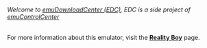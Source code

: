 ###### Welcome to [emuDownloadCenter (EDC)](https://github.com/PhoenixInteractiveNL/emuDownloadCenter/wiki/), EDC is a side project of [emuControlCenter](https://github.com/PhoenixInteractiveNL/emuControlCenter/wiki/)

For more information about this emulator, visit the [**Reality Boy**](https://github.com/PhoenixInteractiveNL/emuDownloadCenter/wiki/Emulator-realityboy#menu) page.
